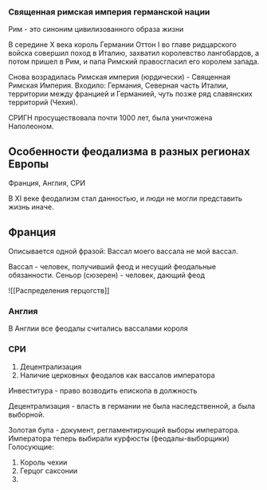 ### Священная римская империя германской нации

Рим - это синоним цивилизованного образа жизни

В середине X века король Германии Оттон I во главе ридцарского войска совершил поход в Италию, захватил королевство лангобардов, а потом пришел в Рим, и папа Римский правосгласил его королем запада. 

Снова возрадилась Римская империя (юрдически) - Священная Римская Империя.
Входило: Германия, Северная часть Италии, территории между францией и Германией, чуть позже ряд славянских территорий (Чехия).

СРИГН просуществовала почти 1000 лет, была уничтожена Наполеоном.

## Особенности феодализма в разных регионах Европы

Франция, Англия, СРИ

В XI веке феодализм стал данностью, и люди не могли представить жизнь иначе.

## Франция

Описывается одной фразой: Вассал моего вассала не мой вассал.

Вассал - человек, получивший феод и несущий феодальные обязанности. 
Сеньор (сюзерен) - человек, дающий феод 

![[Распределения герцогств]]

### Англия
В Англии все феодалы считались вассалами короля


### СРИ

1. Децентрализация
2. Наличие церковных феодалов как вассалов императора

Инвеститура - право возводить епископа в должность

Децентрализация - власть в германии не была наследственной, а была выборной.

Золотая була - документ, регламентирующий выборы императора. Императора теперь выбирали курфюсты (феодалы-выборщики)
Голосующие:
1. Король чехии
2. Герцог саксонии
3. 